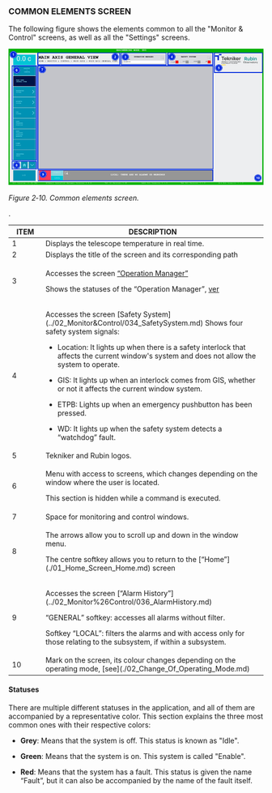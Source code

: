 ### COMMON ELEMENTS SCREEN

The following figure shows the elements common to all the "Monitor \& Control" screens, as well as all the "Settings" screens.

![Common elements display](../Resources/media/image017.png)

*Figure 2‑10. Common elements screen.*

<table>
  <colgroup>
    <col style="width: 13%" />
    <col style="width: 86%" />
  </colgroup>
  <thead>
    <tr class="header">
      <th>ITEM</th>
      <th>DESCRIPTION</th>
    </tr>
  </thead>
  <tbody>
    <tr class="odd">
      <td>1</td>
      <td>Displays the telescope temperature in real time.</td>
    </tr>
    <tr class="even">
      <td>2</td>
      <td>Displays the title of the screen and its corresponding path </td>.
    </tr>
    <tr class="odd">
      <td>3</td>
      <td>
        <p>
          Accesses the screen <a href="../02_Monitor&Control/035_OperationManager.md">“Operation
          Manager”</a>
        </p>
        <p>
          Shows the statuses of the “Operation Manager”, <a href="./03_Common_Elements_Screen.md#estados">ver</a>
        </p>
      </td>
    </tr>
    <tr class="even">
      <td>4</td>
      <td>
        <p>
          Accesses the screen [Safety System](../02_Monitor&Control/034_SafetySystem.md) Shows
          four safety system signals:
        </p>
        <ul>
          <li>
            <p>
              Location: It lights up when there is a safety interlock that
              affects the current window's system and does not allow the
              system to operate.
            </p>
          </li>
          <li>
            <p>
              GIS: It lights up when an interlock comes from
              GIS, whether or not it affects the current window system.
            </p>
          </li>
          <li>
            <p>
              ETPB: Lights up when an emergency pushbutton has been pressed.
            </p>
          </li>
          <li>
            <p>
              WD: It lights up when the safety system detects a
              “watchdog” fault.
            </p>
          </li>
        </ul>
      </td>
    </tr>
    <tr class="odd">
      <td>5</td>
      <td>Tekniker and Rubin logos.</td>
    </tr>
    <tr class="even">
      <td>6</td>
      <td>
        <p>
          Menu with access to screens, which changes depending on the window
          where the user is located.
        </p>
        <p>This section is hidden while a command is executed.</p>
      </td>
    </tr>
    <tr class="odd">
      <td>7</td>
      <td>Space for monitoring and control windows.</td>
    </tr>
    <tr class="even">
      <td>8</td>
      <td>
        <p>The arrows allow you to scroll up and down in the window menu.</p>
        <p>
          The centre softkey allows you to return to the
          [“Home”](./01_Home_Screen_Home.md) screen
        </p>
      </td>
    </tr>
    <tr class="odd">
      <td>9</td>
      <td>
        <p>
          Accesses the screen [“Alarm History”](../02_Monitor%26Control/036_AlarmHistory.md)
        </p>
        <p>
          “GENERAL” softkey: accesses all alarms without filter.
        </p>
        <p>
          Softkey “LOCAL”: filters the alarms and with access only for those
          relating to the subsystem, if within a subsystem.
        </p>
      </td>
    </tr>
    <tr class="even">
      <td>10</td>
      <td>
        Mark on the screen, its colour changes depending on the operating mode,
        [see](./02_Change_Of_Operating_Mode.md)
      </td>
    </tr>
  </tbody>
</table>

#### Statuses

There are multiple different statuses in the application, and all of them are accompanied by a representative color.
This section explains the three most common ones with their respective colors:

- **Grey**: Means that the system is off. This status is known as "Idle".

- **Green**: Means that the system is on. This system is called "Enable".

- **Red**: Means that the system has a fault. This status is given the name “Fault”, but it can also be accompanied by
  the name of the fault itself.
